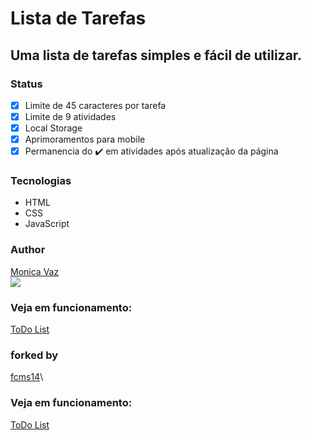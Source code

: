 # Lista de Tarefas 
## Uma lista de tarefas simples e fácil de utilizar.

### Status
- [x] Limite de 45 caracteres por tarefa
- [x] Limite de 9 atividades 
- [x] Local Storage
- [x] Aprimoramentos para mobile
- [x] Permanencia do ✔️ em atividades após atualização da página

### Tecnologias
- HTML
- CSS
- JavaScript


### Author

<a href="https://github.com/M0nicaVaz">Monica Vaz</a>\
<img src="https://img.shields.io/badge/GMAIL-contatomonicavaz%40gmail.com-red"> </img>

### Veja em funcionamento:
<a href="https://m0nicavaz.github.io/ToDoList/"> ToDo List </a>


### forked by
<a href="https://github.com/fcms14">fcms14</a>\

### Veja em funcionamento:
<a href="https://fcms14.github.io/ToDoList/"> ToDo List </a>
